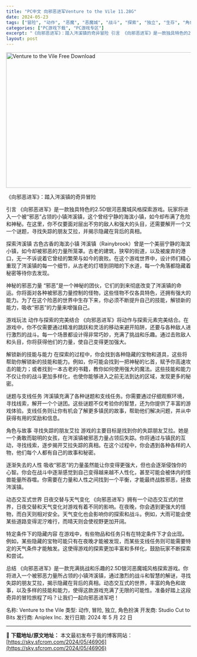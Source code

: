 ```yaml
---
title: "PC中文 向邪恶进军Venture to the Vile 11.28G"
date: 2024-05-23
tags: ["冒险", "动作", "恶魔", "恶魔城", "战斗", "探索", "独立", "生存", "角色扮演", "解谜"]
categories: ["PC游戏下载", "PC游戏专区"]
excerpt: "《向邪恶进军》：踏入涔溪镇的奇异冒险 引言 《向邪恶进军》是一款独具特色的2.5D银河恶魔城风格探索游戏。玩家将进入一个被“邪恶”占领的小镇涔溪镇，这个曾经宁静的海滨小镇，如今却布满了危险和神秘。在这里，你不仅要面对层出不穷的敌人和强大的头目，还需要解开一个又一个谜题，寻找失踪的朋友艾拉，并揭示隐藏&hellip;"
layout: post
---
```


<img class="igg-image-content aligncenter" title="Venture to the Vile Free Download" src="https://sky.sfcrom.com/wp-content/uploads/2024/05/f3b6b-Venture-to-the-Vile-Free-Download.jpg" alt="Venture to the Vile Free Download" width="660" height="370" />

《向邪恶进军》：踏入涔溪镇的奇异冒险

引言
《向邪恶进军》是一款独具特色的2.5D银河恶魔城风格探索游戏。玩家将进入一个被“邪恶”占领的小镇涔溪镇，这个曾经宁静的海滨小镇，如今却布满了危险和神秘。在这里，你不仅要面对层出不穷的敌人和强大的头目，还需要解开一个又一个谜题，寻找失踪的朋友艾拉，并揭示隐藏在背后的真相。

探索涔溪镇
古色古香的海滨小镇
涔溪镇（Rainybrook）曾是一个美丽宁静的海滨小镇，如今却被邪恶的力量所笼罩。古老的建筑，狭窄的街道，以及被废弃的港口，无一不诉说着它曾经的繁荣与如今的衰败。在这个游戏世界中，设计师们精心重现了涔溪镇的每一个细节，从古老的灯塔到阴暗的下水道，每一个角落都隐藏着秘密等待你去发现。

神秘的邪恶力量
“邪恶”是一个神秘的团伙，它们的到来彻底改变了涔溪镇的命运。你将面对各种被邪恶力量控制的怪物，这些怪物不仅各具特色，还拥有强大的能力。为了在这个险恶的世界中生存下来，你必须不断提升自己的技能，解锁新的能力，吸收“邪恶”的力量来增强自己。

游戏玩法
动作与探索的完美结合
《向邪恶进军》将动作与探索元素完美结合。在游戏中，你不仅需要通过精准的跳跃和灵活的移动来避开陷阱，还要与各种敌人进行激烈的战斗。每一个场景都设计得非常巧妙，充满了挑战和乐趣。通过击败敌人和头目，你将获得他们的力量，使自己变得更加强大。

解锁新的技能与能力
在探索的过程中，你会找到各种隐藏的宝物和道具，这些将帮助你解锁新的技能和能力。例如，你可能会找到一把神秘的匕首，赋予你高速攻击的能力；或者找到一本古老的书籍，教你如何使用强大的魔法。这些技能和能力不仅让你的战斗更加多样化，也使你能够进入之前无法到达的区域，发现更多的秘密。

谜题与支线任务
涔溪镇充满了各种谜题和支线任务。你需要通过仔细观察环境，寻找线索，解开一个个谜团。这些谜题不仅考验你的智慧，还为你提供了丰富的游戏体验。支线任务则让你有机会了解更多镇民的故事，帮助他们解决问题，并从中获得有用的奖励和信息。

角色与故事
寻找失踪的朋友艾拉
游戏的主要目标是找到你的失踪朋友艾拉。她是一个勇敢而聪明的女孩，在涔溪镇被邪恶力量占领后失踪。你将通过与镇民的互动，寻找线索，逐步揭开艾拉失踪的真相。在这个过程中，你会遇到各种各样的人物，他们每个人都有自己的故事和秘密。

逐渐失去的人性
吸收“邪恶”的力量虽然能让你变得更强大，但也会逐渐侵蚀你的心智。你会在战斗中逐渐感觉到自己变得越来越不人性化，甚至可能会被体内的怪兽能量所吞噬。你需要在力量和人性之间找到一个平衡，才能最终战胜邪恶，拯救涔溪镇。

动态交互式世界
日夜交替与天气变化
《向邪恶进军》拥有一个动态交互式的世界，日夜交替和天气变化对游戏有着不同的影响。在夜晚，你会遇到更强大的怪物，而白天则相对安全。天气变化也会影响你的探索和战斗。例如，大雨可能会使某些道路变得泥泞难行，而晴天则会使视野更加开阔。

特定条件下的隐藏内容
在游戏中，有些物品和任务只有在特定条件下才会出现。例如，某些隐藏的宝物可能只有在夜晚才能被发现，而某些支线任务则可能需要特定的天气条件才能触发。这使得游戏的探索更加丰富和多样化，鼓励玩家不断探索和尝试。

总结
《向邪恶进军》是一款充满挑战和乐趣的2.5D银河恶魔城风格探索游戏。你将进入一个被邪恶力量所占领的小镇涔溪镇，通过激烈的战斗和智慧的解谜，寻找失踪的朋友艾拉，揭示隐藏在背后的真相。动态交互式的世界，丰富的角色和故事，以及多样的技能和能力，使得这款游戏充满了无限的可能性。准备好踏上这段奇异的冒险旅程了吗？让我们一起向邪恶进军吧！

名称: Venture to the Vile
类型: 动作, 冒险, 独立, 角色扮演
开发商: Studio Cut to Bits
发行商: Aniplex Inc.
发行日期: 2024 年 5 月 22 日

---
📖 **下载地址/原文地址：** 本文最初发布于我的博客网站：[https://sky.sfcrom.com/2024/05/46906](https://sky.sfcrom.com/2024/05/46906)
